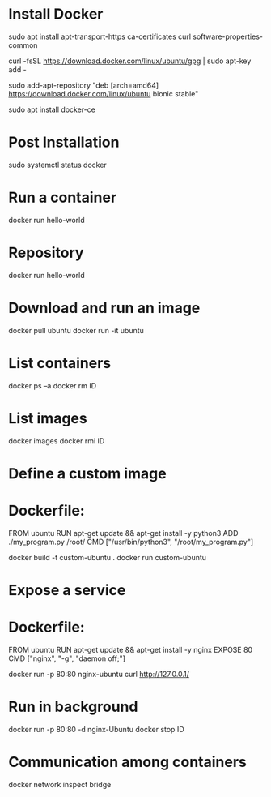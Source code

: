 # Install Docker
  sudo apt install apt-transport-https ca-certificates curl software-properties-common
  
  curl -fsSL https://download.docker.com/linux/ubuntu/gpg | sudo apt-key add -
  
  sudo add-apt-repository "deb [arch=amd64] https://download.docker.com/linux/ubuntu bionic stable"
  
  sudo apt install docker-ce
  
# Post Installation
  sudo systemctl status docker
  
# Run a container
  docker run hello-world
  
# Repository
  docker run hello-world
  
# Download and run an image
  docker pull ubuntu
  docker run -it ubuntu
  
# List containers
  docker ps –a
  docker rm ID
  
# List images
  docker images
  docker rmi ID
  
# Define a custom image

  # Dockerfile:
  
  FROM ubuntu
  RUN apt-get update && apt-get install -y python3
  ADD ./my_program.py /root/
  CMD ["/usr/bin/python3", "/root/my_program.py"]
  
  docker build -t custom-ubuntu .
  docker run custom-ubuntu
  
# Expose a service
  # Dockerfile:
  FROM ubuntu
  RUN apt-get update && apt-get install -y nginx
  EXPOSE 80
  CMD ["nginx", "-g", "daemon off;"]
  
  docker run -p 80:80 nginx-ubuntu
  curl http://127.0.0.1/
  
# Run in background
  docker run -p 80:80 -d nginx-Ubuntu
  docker stop ID
  
# Communication among containers
  docker network inspect bridge
